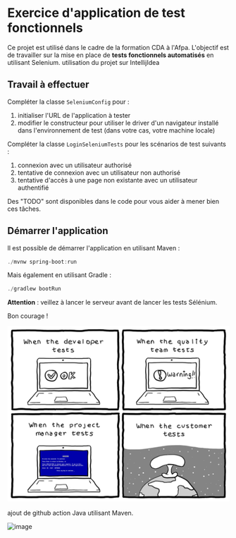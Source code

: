 # Exercice d'application de test fonctionnels

Ce projet est utilisé dans le cadre de la formation CDA à l'Afpa.
L'objectif est de travailler sur la mise en place de **tests fonctionnels automatisés** en utilisant Selenium.
utilisation du projet sur IntellijIdea
## Travail à effectuer

Compléter la classe `SeleniumConfig` pour :
1. initialiser l'URL de l'application à tester
2. modifier le constructeur pour utiliser le driver d'un navigateur installé dans l'environnement de test (dans votre cas, votre machine locale)

Compléter la classe `LoginSeleniumTests` pour les scénarios de test suivants :
1. connexion avec un utilisateur authorisé
2. tentative de connexion avec un utilisateur non authorisé
3. tentative d'accès à une page non existante avec un utilisateur authentifié

Des "TODO" sont disponibles dans le code pour vous aider à mener bien ces tâches.

## Démarrer l'application

Il est possible de démarrer l'application en utilisant Maven :
```ps1
./mvnw spring-boot:run
```

Mais également en utilisant Gradle :
```ps1
./gradlew bootRun
```

**Attention** : veillez à lancer le serveur avant de lancer les tests Sélénium.

Bon courage !

![Différents niveaux de tests](./test-progression.png)


ajout de github action Java utilisant Maven.


![image](https://github.com/user-attachments/assets/44efb178-bb71-4e2c-b915-3ce5f8c9b859)
